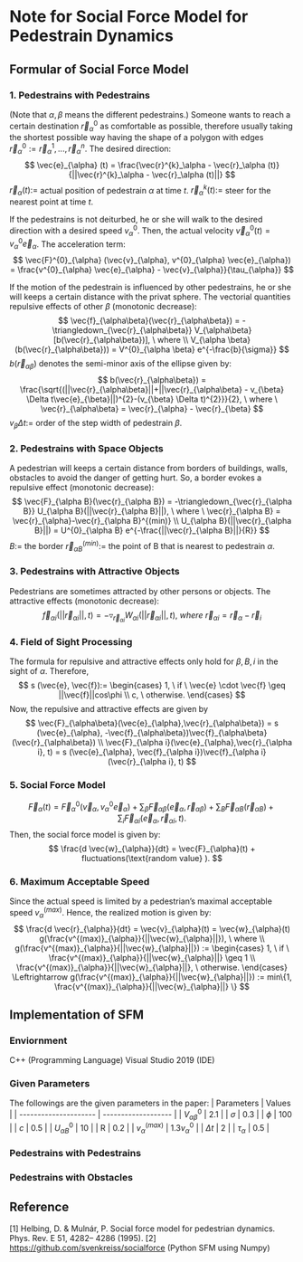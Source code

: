 # Note for Social Force Model for Pedestrain Dynamics
## Formular of Social Force Model
### 1. Pedestrains with Pedestrains
(Note that $\alpha, \beta$ means the different pedestrains.)
Someone wants to reach a certain destination $\vec{r}^{0}_\alpha$ as comfortable as possible, therefore usually taking the shortest possible way having the shape of a polygon with edges $\vec{r}^{0}_\alpha := \vec{r}^{1}_\alpha, ..., \vec{r}^{n}_\alpha.$ The desired direction:  
$$
\vec{e}_{\alpha} (t) = \frac{\vec{r}^{k}_\alpha - \vec{r}_\alpha (t)}{||\vec{r}^{k}_\alpha - \vec{r}_\alpha (t)||}
$$
$\vec{r}_\alpha (t) :=$ actual position of pedestrain $\alpha$ at time $t$.
$\vec{r}^{k}_\alpha (t) :=$ steer for the nearest point at time $t$.

If the pedestrains is not deiturbed, he or she will walk to the desired direction with a desired speed $v^{0}_{\alpha}$. Then, the actual velocity $\vec{v}^{0}_{\alpha}(t) = v^{0}_{\alpha} \vec{e}_{\alpha}$. The acceleration term:
$$
\vec{F}^{0}_{\alpha} (\vec{v}_{\alpha}, v^{0}_{\alpha} \vec{e}_{\alpha}) = \frac{v^{0}_{\alpha} \vec{e}_{\alpha} - \vec{v}_{\alpha}}{\tau_{\alpha}}
$$

If the motion of the pedestrain is influenced by other pedestrains, he or she will keeps a certain distance with the privat sphere. The vectorial quantities repulsive effects of other $\beta$ (monotonic decrease):
$$
\vec{f}_{\alpha\beta}(\vec{r}_{\alpha\beta}) = -\triangledown_{\vec{r}_{\alpha\beta}} V_{\alpha\beta}[b(\vec{r}_{\alpha\beta})], \ where
\\
V_{\alpha \beta}(b(\vec{r}_{\alpha\beta})) = V^{0}_{\alpha \beta} e^{-\frac{b}{\sigma}}
$$
$b(\vec{r}_{\alpha\beta})$ denotes the semi-minor axis of the ellipse given by:
$$
b(\vec{r}_{\alpha\beta}) = \frac{\sqrt{(||\vec{r}_{\alpha\beta}||+||\vec{r}_{\alpha\beta} - v_{\beta} \Delta t\vec{e}_{\beta}||)^{2}-(v_{\beta} \Delta t)^{2}}}{2}, \ where \ \vec{r}_{\alpha\beta} = \vec{r}_{\alpha} - \vec{r}_{\beta} 
$$
$v_{\beta} \Delta t :=$ order of the step width of pedestrain $\beta$.
### 2. Pedestrains with Space Objects
A pedestrian will keeps a certain distance from borders of buildings, walls, obstacles to avoid the danger of getting hurt. So, a border evokes a repulsive effect (monotonic decrease):
$$
\vec{F}_{\alpha B}(\vec{r}_{\alpha B}) = -\triangledown_{\vec{r}_{\alpha B}} U_{\alpha B}(||\vec{r}_{\alpha B}||), \ where \ \vec{r}_{\alpha B} = \vec{r}_{\alpha}-\vec{r}_{\alpha B}^{(min)}
\\
U_{\alpha B}(||\vec{r}_{\alpha B}||) = U^{0}_{\alpha B} e^{-\frac{||\vec{r}_{\alpha B}||}{R}}
$$
$B :=$ the border
$\vec{r}_{\alpha B}^{(min)} :=$ the point of B that is nearest to pedestrain $\alpha$. 

### 3. Pedestrains with Attractive Objects
Pedestrians are sometimes attracted by other persons or objects. The attractive effects (monotonic decrease):
$$
\vec{f}_{\alpha i}(||\vec{r}_{\alpha i}||, t) = -\triangledown_{\vec{r}_{\alpha i}} W_{\alpha i}(||\vec{r}_{\alpha i}||, t), \ where \ \vec{r}_{\alpha i} = \vec{r}_{\alpha}-\vec{r}_{i}
$$

### 4. Field of Sight Processing
The formula for repulsive and attractive effects only hold for $\beta, B, i$ in the sight of $\alpha$. Therefore,
$$
s (\vec{e}, \vec{f}):=
\begin{cases}
1, \ if \ \vec{e} \cdot \vec{f} \geq ||\vec{f}||cos\phi \\
c, \ otherwise.
\end{cases}
$$
Now, the repulsive and attractive effects are given by
$$
\vec{F}_{\alpha\beta}(\vec{e}_{\alpha},\vec{r}_{\alpha\beta}) = s (\vec{e}_{\alpha}, -\vec{f}_{\alpha\beta})\vec{f}_{\alpha\beta}(\vec{r}_{\alpha\beta}) 
\\
\vec{F}_{\alpha i}(\vec{e}_{\alpha},\vec{r}_{\alpha i}, t) = s (\vec{e}_{\alpha}, \vec{f}_{\alpha i})\vec{f}_{\alpha i}(\vec{r}_{\alpha i}, t) 
$$

### 5. Social Force Model
$$
\vec{F}_{\alpha}(t) = \vec{F}^{0}_{\alpha}(\vec{v}_{\alpha}, v^{0}_{\alpha} \vec{e}_{\alpha}) + \sum_{\beta} \vec{F}_{\alpha\beta}(\vec{e}_{\alpha},\vec{r}_{\alpha\beta})+ \sum_{B}\vec{F}_{\alpha B}(\vec{r}_{\alpha B}) + \sum_{i}\vec{F}_{\alpha i}(\vec{e}_{\alpha},\vec{r}_{\alpha i}, t).
$$
Then, the social force model is given by:
$$
\frac{d \vec{w}_{\alpha}}{dt} = \vec{F}_{\alpha}(t) + fluctuations(\text{random value} ).
$$
### 6. Maximum Acceptable Speed
Since the actual speed is limited by a pedestrian’s maximal acceptable speed $v^{(max)}_{\alpha}$. Hence, the realized motion is given by:
$$
\frac{d \vec{r}_{\alpha}}{dt} = \vec{v}_{\alpha}(t) = \vec{w}_{\alpha}(t) g(\frac{v^{(max)}_{\alpha}}{||\vec{w}_{\alpha}||}), \ where \\
g(\frac{v^{(max)}_{\alpha}}{||\vec{w}_{\alpha}||}) := \begin{cases}
1, \ if \ \frac{v^{(max)}_{\alpha}}{||\vec{w}_{\alpha}||} \geq 1 \\
\frac{v^{(max)}_{\alpha}}{||\vec{w}_{\alpha}||}, \ otherwise.
\end{cases}
\Leftrightarrow g(\frac{v^{(max)}_{\alpha}}{||\vec{w}_{\alpha}||}) := min\{1, \frac{v^{(max)}_{\alpha}}{||\vec{w}_{\alpha}||} \}
$$
## Implementation of SFM
### Enviornment
C++ (Programming Language)
Visual Studio 2019 (IDE)
### Given Parameters
The followings are the given parameters in the paper:
| Parameters            | Values              |
| --------------------- | ------------------- |
| $V^{0}_{\alpha\beta}$ | 2.1                 |
| $\sigma$              | 0.3                 |
| $\phi$                | 100                 |
| $c$                   | 0.5                 |
| $U^{0}_{\alpha B}$    | 10                  |
| R                     | 0.2                 |
| $v^{(max)}_{\alpha}$  | $1.3v^{0}_{\alpha}$ |
| $\Delta t$            | 2                   |
| $\tau_{\alpha}$       | 0.5                 |

### Pedestrains with Pedestrains


### Pedestrains with Obstacles


## Reference
[1] Helbing, D. & Mulnár, P. Social force model for pedestrian dynamics. Phys. Rev. E 51, 4282– 4286 (1995).
[2] https://github.com/svenkreiss/socialforce (Python SFM using Numpy)
